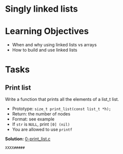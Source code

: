 # Singly linked lists

# Learning Objectives

* When and why using linked lists vs arrays
* How to build and use linked lists

# Tasks

## Print list

Write a function that prints all the elements of a list_t list.

* Prototype: `size_t print_list(const list_t *h);`
* Return: the number of nodes
* Format: see example
* If `str` is `NULL`, print `[0] (nil)`
* You are allowed to use `printf`

**Solution:** [0-print_list.c](XXX######)

```
XXXX#####
```
